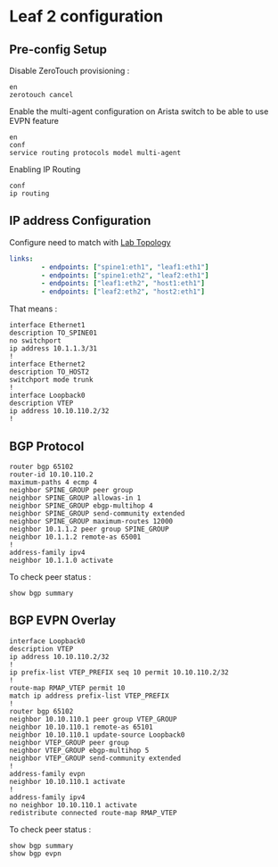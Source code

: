 # Leaf 2 configuration

## Pre-config Setup

Disable ZeroTouch provisioning :

```config
en
zerotouch cancel
```

Enable the multi-agent configuration on Arista switch to be able to use EVPN feature

```config
en
conf
service routing protocols model multi-agent
```

Enabling IP Routing

```config
conf
ip routing
```

## IP address Configuration

Configure need to match with [Lab Topology](../../lab_vxlan.yml)

```yml
links:
        - endpoints: ["spine1:eth1", "leaf1:eth1"]
        - endpoints: ["spine1:eth2", "leaf2:eth1"]
        - endpoints: ["leaf1:eth2", "host1:eth1"]
        - endpoints: ["leaf2:eth2", "host2:eth1"]
```

That means :

```config
interface Ethernet1
description TO_SPINE01
no switchport
ip address 10.1.1.3/31
!
interface Ethernet2
description TO_HOST2
switchport mode trunk
!
interface Loopback0
description VTEP
ip address 10.10.110.2/32
!
```

## BGP Protocol

```config
router bgp 65102
router-id 10.10.110.2
maximum-paths 4 ecmp 4
neighbor SPINE_GROUP peer group
neighbor SPINE_GROUP allowas-in 1
neighbor SPINE_GROUP ebgp-multihop 4
neighbor SPINE_GROUP send-community extended
neighbor SPINE_GROUP maximum-routes 12000
neighbor 10.1.1.2 peer group SPINE_GROUP
neighbor 10.1.1.2 remote-as 65001
!
address-family ipv4
neighbor 10.1.1.0 activate
```

To check peer status :

```cli
show bgp summary
```

## BGP EVPN Overlay

```config
interface Loopback0
description VTEP
ip address 10.10.110.2/32
!
ip prefix-list VTEP_PREFIX seq 10 permit 10.10.110.2/32
!
route-map RMAP_VTEP permit 10
match ip address prefix-list VTEP_PREFIX
!
router bgp 65102
neighbor 10.10.110.1 peer group VTEP_GROUP
neighbor 10.10.110.1 remote-as 65101
neighbor 10.10.110.1 update-source Loopback0
neighbor VTEP_GROUP peer group
neighbor VTEP_GROUP ebgp-multihop 5
neighbor VTEP_GROUP send-community extended
!
address-family evpn
neighbor 10.10.110.1 activate
!
address-family ipv4
no neighbor 10.10.110.1 activate
redistribute connected route-map RMAP_VTEP
```

To check peer status :

```cli
show bgp summary
show bgp evpn
```
